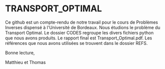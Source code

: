 # TRANSPORT_OPTIMAL

Ce github est un compte-rendu de notre travail pour le cours de Problèmes Inverses dispensé à l'Université de Bordeaux.
Nous étudions le problème du Transport Optimal. Le dossier CODES regroupe les divers fichiers python que nous avons produits.
Le rapport final est Transport_Optimal.pdf. Les références que nous avons utilisées se trouvent dans le dossier REFS.

Bonne lecture,

Matthieu et Thomas
